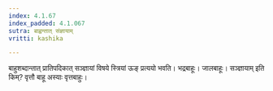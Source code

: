 ```yaml
---
index: 4.1.67
index_padded: 4.1.067
sutra: बाह्वन्तात् संज्ञायाम्
vritti: kashika

---
```

बाहुशब्दान्तात् प्रातिपदिकात् सञ्ज्ञायां विषये स्त्रियां ऊङ् प्रत्ययो भवति। भद्रबाहूः। जालबाहूः। सञ्ज्ञायाम् इति किम्? वृत्तौ बाहू अस्याः वृत्तबाहुः।